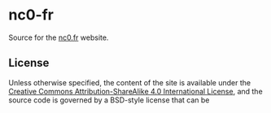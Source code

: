 # nc0-fr

Source for the [nc0.fr](https://nc0.fr) website.

## License

Unless otherwise specified, the content of the site is available under 
the [Creative Commons Attribution-ShareAlike 4.0 International License](https://creativecommons.org/licenses/by-sa/4.0/), 
and the source code is governed by a BSD-style license that can be
